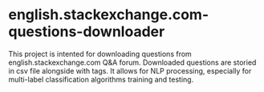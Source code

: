 # english.stackexchange.com-questions-downloader
This project is intented for downloading questions from english.stackexchange.com Q&A forum.
Downloaded questions are storied in csv file alongside with tags. It allows for NLP processing, 
especially for multi-label classification algorithms training and testing.
